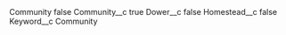 <?xml version="1.0" encoding="UTF-8"?>
<CustomMetadata xmlns="http://soap.sforce.com/2006/04/metadata" xmlns:xsi="http://www.w3.org/2001/XMLSchema-instance" xmlns:xsd="http://www.w3.org/2001/XMLSchema">
    <label>Community</label>
    <protected>false</protected>
    <values>
        <field>Community__c</field>
        <value xsi:type="xsd:boolean">true</value>
    </values>
    <values>
        <field>Dower__c</field>
        <value xsi:type="xsd:boolean">false</value>
    </values>
    <values>
        <field>Homestead__c</field>
        <value xsi:type="xsd:boolean">false</value>
    </values>
    <values>
        <field>Keyword__c</field>
        <value xsi:type="xsd:string">Community</value>
    </values>
</CustomMetadata>
